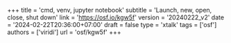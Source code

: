 +++
title = 'cmd, venv, jupyter notebook'
subtitle = 'Launch, new, open, close, shut down'
link = 'https://osf.io/kgw5f'
version = '20240222_v2'
date = '2024-02-22T20:36:00+07:00'
draft = false
type = 'xtalk'
tags = ['osf']
authors = ['viridi']
url = 'osf/kgw5f'
+++
<!--more-->
